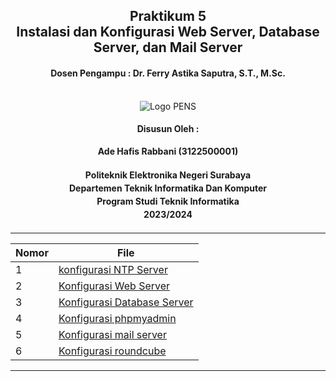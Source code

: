 <div align="center">
  <h2 style="text-align: center;font-weight: bold">Praktikum 5<br>Instalasi dan Konfigurasi Web Server, Database Server, dan Mail Server</h2>
  <h4 style="text-align: center;">Dosen Pengampu : Dr. Ferry Astika Saputra, S.T., M.Sc.</h4>
</div>
<br />
<div align="center">
  <img src="https://upload.wikimedia.org/wikipedia/id/4/44/Logo_PENS.png" alt="Logo PENS">
  <h4 style="text-align: center;">Disusun Oleh :</h4>
  <p style="text-align: center;">
    <strong>Ade Hafis Rabbani (3122500001)</strong>
  </p>
<h4 style="text-align: center;line-height: 1.5">Politeknik Elektronika Negeri Surabaya<br>Departemen Teknik Informatika Dan Komputer<br>Program Studi Teknik Informatika<br>2023/2024</h4>
  <hr>
</div>

| Nomor | File                                 |
|-------|--------------------------------------|
| 1     | [konfigurasi NTP Server](./network_time/readme.md) |
| 2     | [Konfigurasi Web Server](./web_server/readme.md) |
| 3     | [Konfigurasi Database Server](./database_server/readme.md) |
| 4     | [Konfigurasi phpmyadmin](./phpmyadmin/readme.md) |
| 5     | [Konfigurasi mail server](./mail_server/readme.md) |
| 6     | [Konfigurasi roundcube](./roundcube/readme.md) |

---

